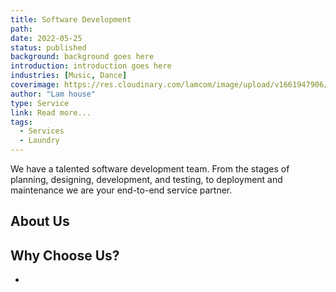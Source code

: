 ```yaml
---
title: Software Development
path:
date: 2022-05-25
status: published
background: background goes here
introduction: introduction goes here
industries: [Music, Dance]
coverimage: https://res.cloudinary.com/lamcom/image/upload/v1661947906/lamhouse/icon/software-development_luingo.png
author: "Lam house"
type: Service
link: Read more...
tags:
  - Services
  - Laundry
---
```


We have a talented software development team. From the stages of planning, designing, development, and testing, to deployment and maintenance we are your end-to-end service partner.

<!--more-->

## About Us



## Why Choose Us?

- 
